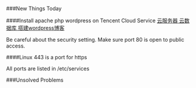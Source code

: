 ###New Things Today

####Install apache php wordpress on Tencent Cloud Service
[云服务器 云数据库 搭建wordpress博客](http://bbs.qcloud.com/thread-849-1-1.html)

Be careful about the security setting. Make sure port 80 is open to public access.


####Linux
443 is a port for https

All ports are listed in /etc/services

###Unsolved Problems